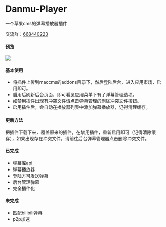 # Danmu-Player
 一个苹果cms的弹幕播放器插件

交流群：[668440223](https://jq.qq.com/?_wv=1027&k=bnGPrlub)

#### 预览

![](https://s3.bmp.ovh/imgs/2021/10/ffa6c9e258edcdc8.png)

#### 基本使用

- 将插件上传到maccms的addons目录下，然后登陆后台，进入应用市场，启用即可。
- 启用后刷新后台页面，即可看见应用菜单下有了弹幕管理选项。
- 如禁用插件出现有冲突文件请点击弹幕管理的删除冲突文件按钮。
- 启用插件后，会自动在播放器列表中添加弹幕播放器，记得清理缓存。

#### 更新方法
把插件下载下来，覆盖原来的插件，在禁用插件，重新启用即可（记得清除缓存），如果出现存在冲突文件，请前往后台弹幕管理器点击删除冲突文件。

#### 已完成

- 弹幕库api
- 弹幕播放器
- 登陆方可发送弹幕
- 后台管理弹幕
- 完全插件化
#### 未完成

- 匹配bilibili弹幕
- p2p加速
